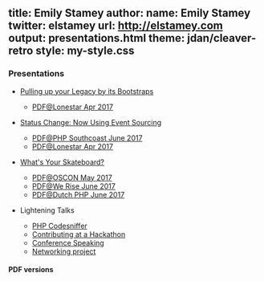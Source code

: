 title: Emily Stamey
author:
    name: Emily Stamey
    twitter: elstamey
    url: http://elstamey.com
output: presentations.html
theme: jdan/cleaver-retro
style: my-style.css
-------------------

### Presentations

- [Pulling up your Legacy by its Bootstraps](./bootstrapping_legacy.html)
    - [PDF@Lonestar Apr 2017](./PDFs/PullingUpYourLegacyAppByItsBootstraps_Lonestar.pdf)
- [Status Change: Now Using Event Sourcing](./status_change.html)
    - [PDF@PHP Southcoast June 2017](./PDFs/StatusChange_NowUsingEventSourcing-PHPSouthcoast.pdf)
    - [PDF@Lonestar Apr 2017](./PDFs/StatusChange_NowUsingEventSourcing_Lonestar.pdf)
- [What's Your Skateboard?](./skateboard.html)
    - [PDF@OSCON May 2017](./PDFs/WhatsYourSkateboard_OSCON.pdf)
    - [PDF@We Rise June 2017](./PDFs/WhatsYourSkateboard_We_Rise_Tech.pdf)
    - [PDF@Dutch PHP June 2017](./PDFs/WhatsYourSkateboard_Dutch-PHP-Conference.pdf)
    
- Lightening Talks
    - [PHP Codesniffer](./codesniffer.html)
    - [Contributing at a Hackathon](./gdirdu-snowandtell/index.html)
    - [Conference Speaking](./gdirdu-snowandtell/conference-speaking.html)
    - [Networking project](./networks.html)

#### PDF versions
